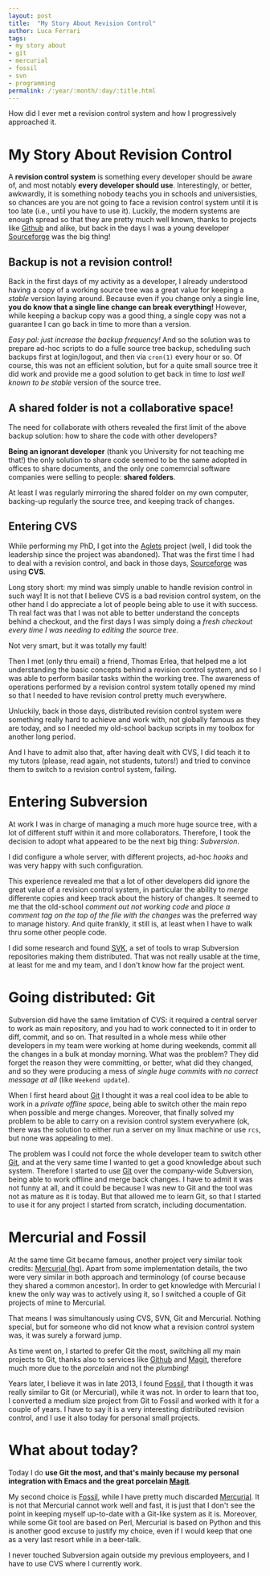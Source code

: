 ```yaml
---
layout: post
title:  "My Story About Revision Control"
author: Luca Ferrari
tags:
- my story about
- git
- mercurial
- fossil
- svn
- programming
permalink: /:year/:month/:day/:title.html
---
```

How did I ever met a revision control system and how I progressively approached it.

# My Story About Revision Control

A **revision control system** is something every developer should be aware of, and most notably **every developer should use**.
Interestingly, or better, awkwardly, it is something nobody teachs you in schools and universisties, so chances are you are not going to face a revision control system until it is too late (i.e., until you have to use it).
Luckily, the modern systems are enough spread so that they are pretty much well known, thanks to projects like [Github](https://github.com) and alike, but back in the days I was a young developer [Sourceforge](http://sourceforge.net) was the big thing!


## Backup is not a revision control!
Back in the first days of my activity as a developer, I already understood having a copy of a working source tree was a great value for keeping a *stable* version laying around. Because even if you change only a single line, **you do know that a single line change can break everything!**
However, while keeping a backup copy was a good thing, a single copy was not a guarantee I can go back in time to more than a version.

*Easy pal: just increase the backup frequency!* And so the solution was to prepare ad-hoc scripts to do a fulle source tree backup, scheduling such backups first at login/logout, and then via `cron(1)` every hour or so. Of course, this was not an efficient solution, but for a quite small source tree it did work and provide me a good solution to get back in time to *last well known to be stable* version of the source tree.

## A shared folder is not a collaborative space!
The need for collaborate with others revealed the first limit of the above backup solution: how to share the code with other developers?

**Being an ignorant developer** (thank you University for not teaching me that!) the only solution to share code seemed to be the same adopted in offices to share documents, and the only one comemrcial software companies were selling to people: **shared folders**.

At least I was regularly mirroring the shared folder on my own computer, backing-up regularly the source tree, and keeping track of changes.


## Entering CVS
While performing my PhD, I got into the [Aglets](http://aglets.sourceforge.net/) project (well, I did took the leadership since the project was abandoned). That was the first time I had to deal with a revision control, and back in those days, [Sourceforge](http://sourceforge.net) was using **CVS**.

Long story short: my mind was simply unable to handle revision control in such way! It is not that I believe CVS is a bad revision control system, on the other hand I do appreciate a lot of people being able to use it with success. Th real fact was that I was not able to better understand the concepts behind a checkout, and the first days I was simply doing a *fresh checkout every time I was needing to editing the source tree*.

Not very smart, but it was totally my fault!

Then I met (only thru email) a friend, Thomas Erlea, that helped me a lot understanding the basic concepts behind a revision control system, and so I was able to perform basilar tasks within the working tree. The awareness of operations performed by a revision control system totally opened my mind so that I needed to have revision control pretty much everywhere.

Unluckily, back in those days, distributed revision control system were something really hard to achieve and work with, not globally famous as they are today, and so I needed my old-school backup scripts in my toolbox for another long period.

And I have to admit also that, after having dealt with CVS, I did teach it to my tutors (please, read again, not students, tutors!) and tried to convince them to switch to a revision control system, failing.

# Entering Subversion
At work I was in charge of managing a much more huge source tree, with a lot of different stuff within it and more collaborators. Therefore, I took the decision to adopt what appeared to be the next big thing: *Subversion*.

I did configure a whole server, with different projects, ad-hoc *hooks* and was very happy with such configuration.

This experience revealed me that a lot of other developers did ignore the great value of a revision control system, in particular the ability to *merge* differente copies and keep track about the history of changes. It seemed to me that the old-school *comment out not working code* and *place a comment tag on the top of the file with the changes* was the preferred way to manage history. And quite frankly, it still is, at least when I have to walk thru some other people code.

I did some research and found [SVK](https://en.wikipedia.org/wiki/SVK), a set of tools to wrap Subversion repositories making them distributed. That was not really usable at the time, at least for me and my team, and I don't know how far the project went.

# Going distributed: Git
Subversion did have the same limitation of CVS: it required a central server to work as main repository, and you had to work connected to it in order to diff, commit, and so on. That resulted in a whole mess while other developers in my team were working at home during weekends, commit all the changes in a bulk at monday morning. What was the problem? They did forget the reason they were committing, or better, what did they changed, and so they were producing a mess of *single huge commits with no correct message at all* (like `Weekend update`).

When I first heard about [Git](https://git-scm.com/) I thought it was a real cool idea to be able to work in a *private offline space*, being able to switch other the main repo when possible and merge changes.
Moreover, that finally solved my problem to be able to carry on a revision control system everywhere (ok, there was the solution to either run a server on my linux machine or use `rcs`, but none was appealing to me).

The problem was I could not force the whole developer team to switch other [Git](https://git-scm.com/), and at the very same time I wanted to get a good knowledge about such system. Therefore I started to use [Git](https://git-scm.com/) over the company-wide Subversion, being able to work offline and merge back changes. I have to admit it was not funny at all, and it could be because I was new to Git and the tool was not as mature as it is today. But that allowed me to learn Git, so that I started to use it for any project I started from scratch, including documentation.

# Mercurial and Fossil
At the same time Git became famous, another project very similar took credits: [Mercurial (hg)](https://www.mercurial-scm.org/). Apart from some implementation details, the two were very similar in both approach and terminology (of course because they shared a common ancestor).
In order to get knowledge with Mercurial I knew the only way was to actively using it, so I switched a couple of Git projects of mine to Mercurial.

That means I was simultanously using CVS, SVN, Git and Mercurial. Nothing special, but for someone who did not know what a revision control system was, it was surely a forward jump.

As time went on, I started to prefer Git the most, switching all my main projects to Git, thanks also to services like [Github](https://github.com/fluca1978) and [Magit](https://magit.vc/), therefore much more due to the *porcelain* and not the *plumbing*!

Years later, I believe it was in late 2013, I found [Fossil](https://www.fossil-scm.org/index.html/doc/trunk/www/index.wiki), that I thougth it was really similar to Git (or Mercurial), while it was not. In order to learn that too, I converted a medium size project from Git to Fossil and worked with it for a couple of years. I have to say it is a very interesting distributed revision control, and I use it also today for personal small projects.

# What about today?
Today I do **use Git the most, and that's mainly because my personal integration with Emacs and the great porcelain [Magit](https://magit.vc/)**.

My second choice is [Fossil](https://www.fossil-scm.org/index.html/doc/trunk/www/index.wiki), while I have pretty much discarded [Mercurial](https://www.mercurial-scm.org/). It is not that Mercurial cannot work well and fast, it is just that I don't see the point in keeping myself up-to-date with a Git-like system as it is. Moreover, while some Git tool are based on Perl, Mercurial is based on Python and this is another good excuse to justify my choice, even if I would keep that one as a very last resort while in a beer-talk.

I never touched Subversion again outside my previous employeers, and I have to use CVS where I currently work.
